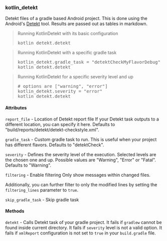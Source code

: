 ### kotlin_detekt

Detekt files of a gradle based Android project.
This is done using the Android's [Detekt](https://github.com/arturbosch/detekt) tool.
Results are passed out as tables in markdown.

<blockquote>Running KotlinDetekt with its basic configuration
  <pre>
kotlin_detekt.detekt</pre>
</blockquote>

<blockquote>Running KotlinDetekt with a specific gradle task
  <pre>
kotlin_detekt.gradle_task = "detektCheckMyFlavorDebug"
kotlin_detekt.detekt</pre>
</blockquote>

<blockquote>Running KotlinDetekt for a specific severity level and up
  <pre>
# options are ["warning", "error"]
kotlin_detekt.severity = "error"
kotlin_detekt.detekt</pre>
</blockquote>



#### Attributes

`report_file` - Location of Detekt report file
If your Detekt task outputs to a different location, you can specify it here.
Defaults to "build/reports/detekt/detekt-checkstyle.xml".

`gradle_task` - Custom gradle task to run.
This is useful when your project has different flavors.
Defaults to "detektCheck".

`severity` - Defines the severity level of the execution.
Selected levels are the chosen one and up.
Possible values are "Warning", "Error" or "Fatal".
Defaults to "Warning".

`filtering` - Enable filtering
Only show messages within changed files.

Additionally, you can further filter to only the modified lines by setting the `filtering_lines` parameter to `true`.

`skip_gradle_task` - Skip gradle task




#### Methods

`detekt` - Calls Detekt task of your gradle project.
It fails if `gradlew` cannot be found inside current directory.
It fails if `severity` level is not a valid option.
It fails if `xmlReport` configuration is not set to `true` in your `build.gradle` file.
